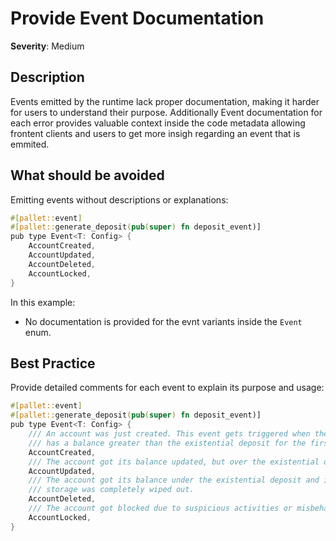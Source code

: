# Provide Event Documentation

**Severity**: Medium

## Description

Events emitted by the runtime lack proper documentation, making it harder for users to understand their purpose. Additionally Event documentation for each error provides valuable context inside the code metadata allowing frontent clients and users to get more insigh regarding an event that is emmited.

## What should be avoided

Emitting events without descriptions or explanations:

```rust
#[pallet::event]
#[pallet::generate_deposit(pub(super) fn deposit_event)]
pub type Event<T: Config> {
    AccountCreated,
    AccountUpdated,
    AccountDeleted,
    AccountLocked,
}
```

In this example:

- No documentation is provided for the evnt variants inside the `Event` enum.

## Best Practice

Provide detailed comments for each event to explain its purpose and usage:

```rust
#[pallet::event]
#[pallet::generate_deposit(pub(super) fn deposit_event)]
pub type Event<T: Config> {
    /// An account was just created. This event gets triggered when the account
    /// has a balance greater than the existential deposit for the first time.
    AccountCreated,
    /// The account got its balance updated, but over the existential deposit.
    AccountUpdated,
    /// The account got its balance under the existential deposit and its
    /// storage was completely wiped out.
    AccountDeleted,
    /// The account got blocked due to suspicious activities or misbehabiour.
    AccountLocked,
}
```
